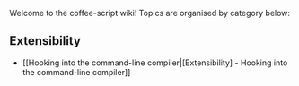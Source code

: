 Welcome to the coffee-script wiki! Topics are organised by category below:

## Extensibility

 * [[Hooking into the command-line compiler|[Extensibility] - Hooking into the command-line compiler]]

